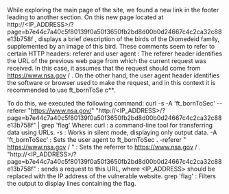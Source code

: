 While exploring the main page of the site, we found a new link in the footer leading to another section. 
On this new page located at http://<IP_ADDRESS>/?page=b7e44c7a40c5f80139f0a50f3650fb2bd8d00b0d24667c4c2ca32c88e13b758f ,
displays a brief description of the birds of the Diomedeid family, supplemented by an image of this bird.
These comments seem to refer to certain HTTP headers: referer and user agent :
The referer header identifies the URL of the previous web page from which the current request was received. 
In this case, it assumes that the request should come from https://www.nsa.gov / .
On the other hand, the user agent header identifies the software or browser used to make the request, and in this context it is recommended to use ft_bornToSe c**.

To do this, we executed the following command:
curl -s -A 'ft_bornToSec' --referer "https://www.nsa.gov/" "http://<IP_ADDRESS>/?page=b7e44c7a40c5f80139f0a50f3650fb2bd8d00b0d24667c4c2ca32c88e13b758f" | grep 'flag'
Where:
curl : a command-line tool for transferring data using URLs.
-s : Works in silent mode, displaying only output data.
-A 'ft_bornToSec' : Sets the user agent to ft_bornToSec .
-referer " https://www.nsa.gov / " : Sets the referrer to https://www.nsa.gov / .
"http://<IP_ADDRESS>/?page=b7e44c7a40c5f80139f0a50f3650fb2bd8d00b0d24667c4c2ca32c88e13b758f" : sends a request to this URL, where <IP_ADDRESS> should be replaced with the IP address of the vulnerable website.
grep 'flag' : Filters the output to display lines containing the flag.